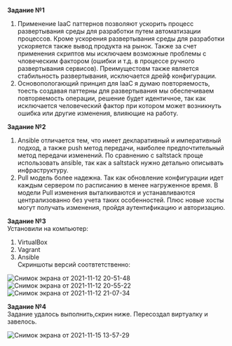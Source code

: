 **Задание №1**   
1. Применение IaaC паттернов позволяют ускорить процесс развертывания среды для разработки путем автоматизации процессов. Кроме ускорения развертывания среды для разработки ускоряется также вывод продукта на рынок. Также за счет применения скриптов мы исключаем возможные проблемы с чловеческим фактором (ошибки и т.д. в процессе ручного развертывания сервисов). Преимущестовм также является стабильность развертывания, исключается дрейф конфигурации.
2. Основопологающий принцип для IaaC  я думаю повторяемость, тоесть создавая паттерны для развертывания мы обеспечиваем повторяемость операции, решение будет идентичное, так как исключается человеческий фактор при котором может возникнуть ошибка или другие изменения, влияющие на работу.

**Задание №2**  
1. Ansible отличается тем, что имеет декларативный и императивный подход, а также push метод передачи, наиболее предпочтительный метод передачи изменений. По сравнению с saltstack проще использовать ansible, так как а saltstack нужно детально описывать инфраструктуру.  
2. Pull модель более надежна. Так как обновление конфигурации идет каждым сервером по расписанию в менее нагруженное время. В модели Pull изменения выталкиваются и устанавливаются централизованно без учета таких особенностей. Плюс новые хосты могут получать изменения, пройдя аутентификацию и авторизацию. 

**Задание №3**   
Установили на компьютер:  
1. VirtualBox  
2. Vagrant  
3. Ansible   
Скриншоты версий соотвтетственно:  

![Снимок экрана от 2021-11-12 20-51-48](https://user-images.githubusercontent.com/87299405/141506609-360eaa05-596c-440f-9876-c9ab7ba60c94.png)  
![Снимок экрана от 2021-11-12 20-55-22](https://user-images.githubusercontent.com/87299405/141506645-cfb7a4c3-32f2-4ebb-946c-5744369d2feb.png)  
![Снимок экрана от 2021-11-12 21-07-34](https://user-images.githubusercontent.com/87299405/141506664-9d71d535-b258-4c1d-a8c7-fdcfd1d90860.png)


**Задание №4**   
Задание удалось выполнить,скрин ниже. Пересоздал виртуалку и завелось.

![Снимок экрана от 2021-11-15 13-57-29](https://user-images.githubusercontent.com/87299405/141761733-78eea59f-f17d-4a21-a0f4-a400428a55c9.png)


